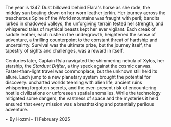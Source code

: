 
The year is 1347.  Dust billowed behind Elara's horse as she rode, the midday sun beating down on her worn leather jerkin.  Her journey across the treacherous Spine of the World mountains was fraught with peril; bandits lurked in shadowed valleys, the unforgiving terrain tested her strength, and whispered tales of mythical beasts kept her ever vigilant. Each creak of saddle leather, each rustle in the undergrowth, heightened the sense of adventure, a thrilling counterpoint to the constant threat of hardship and uncertainty.  Survival was the ultimate prize, but the journey itself, the tapestry of sights and challenges, was a reward in itself.

Centuries later, Captain Ryla navigated the shimmering nebula of Xylos, her starship, the *Stardust Drifter*, a tiny speck against the cosmic canvas.  Faster-than-light travel was commonplace, but the unknown still held its allure.  Each jump to a new planetary system brought the potential for discovery: uncharted worlds teeming with alien life, ancient ruins whispering forgotten secrets, and the ever-present risk of encountering hostile civilizations or unforeseen spatial anomalies.  While the technology mitigated some dangers, the vastness of space and the mysteries it held ensured that every mission was a breathtaking and potentially perilous adventure.

~ By Hozmi - 11 February 2025
